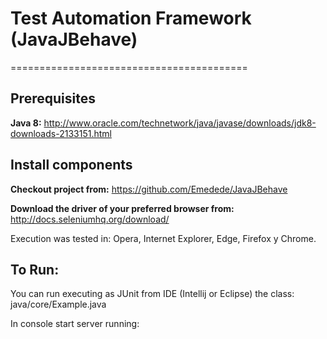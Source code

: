 # Test Automation Framework (JavaJBehave)
=========================================

Prerequisites
--------------
**Java 8:** http://www.oracle.com/technetwork/java/javase/downloads/jdk8-downloads-2133151.html


Install components
------------------
**Checkout project from:** 
https://github.com/Emedede/JavaJBehave

**Download the driver of your preferred browser from:**
http://docs.seleniumhq.org/download/

Execution was tested in: Opera, Internet Explorer, Edge, Firefox y Chrome.

To Run:
------------------
You can run executing as JUnit from IDE (Intellij or Eclipse) the class: java/core/Example.java

In console start server running: